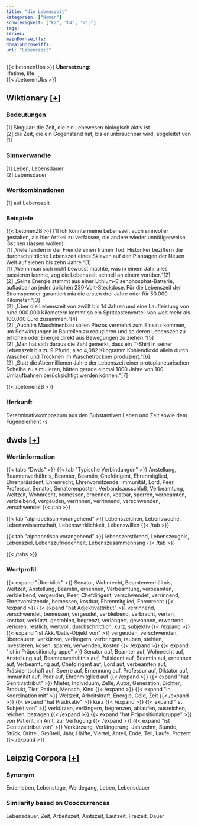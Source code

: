 ```yaml
---
title: "die Lebenszeit"
kategorien: ["Nomen"]
schwierigkeit: ["k2", "h4", "r13"]
tags:
series:
mainDornseiffs:
domainDornseiffs:
url: "Lebenszeit"
---
```


{{< betonenÜbs >}}
**Übersetzung:**  
lifetime, life  
{{< /betonenÜbs >}}

## Wiktionary [[+](https://de.wiktionary.org/wiki/Lebenszeit)]

### Bedeutungen
[1] Singular: die Zeit, die ein Lebewesen biologisch aktiv ist  
[2] die Zeit, die ein Gegenstand hat, bis er unbrauchbar wird, abgeleitet von [1]  

### Sinnverwandte
[1] Leben, Lebensdauer  
[2] Lebensdauer  

### Wortkombinationen
[1] auf Lebenszeit  

### Beispiele
{{< betonenZB >}}
[1] Ich könnte meine Lebenszeit auch sinnvoller gestalten, als hier Artikel zu verfassen, die andere wieder unnötigerweise löschen (lassen wollen).  
[1] „Viele fanden in der Fremde einen frühen Tod: Historiker beziffern die durchschnittliche Lebenszeit eines Sklaven auf den Plantagen der Neuen Welt auf sieben bis zehn Jahre.“[1]  
[1] „Wenn man sich nicht bewusst machte, was in einem Jahr alles passieren konnte, zog die Lebenszeit schnell an einem vorüber.“[2]  
[2] „Seine Energie stammt aus einer Lithium-Eisenphosphat-Batterie, aufladbar an jeder üblichen 230-Volt-Steckdose. Für die Lebenszeit der Stromspender garantiert mia die ersten drei Jahre oder für 50.000 Kilometer.“[3]  
[2] „Über die Lebenszeit von zwölf bis 14 Jahren und eine Laufleistung von rund 900.000 Kilometern kommt so ein Spritkostenvorteil von weit mehr als 100.000 Euro zusammen.“[4]  
[2] „Auch im Maschinenbau sollen Piezos vermehrt zum Einsatz kommen, um Schwingungen in Bauteilen zu reduzieren und so deren Lebenszeit zu erhöhen oder Energie direkt aus Bewegungen zu ziehen.“[5]  
[2] „Man hat sich daraus die Zahl gemerkt, dass ein T-Shirt in seiner Lebenszeit bis zu 9 Pfund, also 4,082 Kilogramm Kohlendioxid allein durch Waschen und Trocknen im Wäschetrockner produziert.“[6]  
[2] „Statt die Abermillionen Jahre der Lebenszeit einer protoplanetarischen Scheibe zu simulieren, hätten gerade einmal 1000 Jahre von 100 Umlaufbahnen berücksichtigt werden können.“[7]  

{{< /betonenZB >}}
### Herkunft
Determinativkompositum aus den Substantiven Leben und Zeit sowie dem Fugenelement -s  



## dwds [[+](https://www.dwds.de/wb/Lebenszeit)]

### Wortinformation
{{< tabs "Dwds" >}}
{{< tab "Typische Verbindungen" >}}
Anstellung, Beamtenverhältnis, Beamter, Beamtin, Chefdirigent, Ehrenmitglied, Ehrenpräsident, Ehrenrecht, Ehrenvorsitzende, Immunität, Lord, Peer, Professur, Senator, Senatorenposten, Verbandsausschluß, Verbeamtung, Weltzeit, Wohnrecht, bemessen, ernennen, kostbar, sperren, verbeamten, verbleibend, vergeuden, verrinnen, verrinnend, verschwenden, verschwendet
{{< /tab >}}

{{< tab "alphabetisch vorangehend" >}}
Lebenszeichen, Lebenswoche, Lebenswissenschaft, Lebenswirklichkeit, Lebenswillen
{{< /tab >}}

{{< tab "alphabetisch vorangehend" >}}
lebenszerstörend, Lebenszeugnis, Lebensziel, Lebenszufriedenheit, Lebenszusammenhang
{{< /tab >}}

{{< /tabs >}}

### Wortprofil
{{< expand "Überblick" >}} Senator, Wohnrecht, Beamtenverhältnis, Weltzeit, Anstellung, Beamtin, ernennen, Verbeamtung, verbeamten, verbleibend, vergeuden, Peer, Chefdirigent, verschwendet, verrinnend, Ehrenvorsitzende, bemessen, kostbar, Ehrenmitglied, Ehrenrecht {{< /expand >}}
{{< expand "hat Adjektivattribut" >}} verrinnend, verschwendet, bemessen, vergeudet, verbleibend, verbracht, vertan, kostbar, verkürzt, gestohlen, begrenzt, verlängert, gewonnen, erwartend, verloren, restlich, wertvoll, durchschnittlich, kurz, subjektiv {{< /expand >}}
{{< expand "ist Akk./Dativ-Objekt von" >}} vergeuden, verschwenden, überdauern, verkürzen, verlängern, verbringen, rauben, stehlen, investieren, kosen, sparen, verwenden, kosten {{< /expand >}}
{{< expand "ist in Präpositionalgruppe" >}} Senator auf, Beamter auf, Wohnrecht auf, Anstellung auf, Beamtenverhältnis auf, Präsident auf, Beamtin auf, ernennen auf, Verbeamtung auf, Chefdirigent auf, Lord auf, verbeamten auf, Präsidentschaft auf, Sperre auf, Ernennung auf, Professur auf, Diktator auf, Immunität auf, Peer auf, Ehrenmitglied auf {{< /expand >}}
{{< expand "hat Genitivattribut" >}} Mieter, Individuum, Zelle, Autor, Generation, Dichter, Produkt, Tier, Patient, Mensch, Kind {{< /expand >}}
{{< expand "in Koordination mit" >}} Weltzeit, Arbeitskraft, Energie, Geld, Zeit {{< /expand >}}
{{< expand "hat Prädikativ" >}} kurz {{< /expand >}}
{{< expand "ist Subjekt von" >}} verkürzen, verlängern, begrenzen, ablaufen, ausreichen, reichen, betragen {{< /expand >}}
{{< expand "hat Präpositionalgruppe" >}} von Patient, im Amt, zur Verfügung {{< /expand >}}
{{< expand "ist Genitivattribut von" >}} Verkürzung, Verlängerung, Jahrzehnt, Stunde, Stück, Drittel, Großteil, Jahr, Hälfte, Viertel, Anteil, Ende, Teil, Laufe, Prozent {{< /expand >}}

## Leipzig Corpora [[+](https://corpora.uni-leipzig.de/en/res?word=Lebenszeit&corpusId=deu_newscrawl-public_2018)]


### Synonym
Erdenleben, Lebenstage, Werdegang, Leben, Lebensdauer


### Similarity based on Cooccurrences
Lebensdauer, Zeit, Arbeitszeit, Amtszeit, Laufzeit, Freizeit, Dauer

